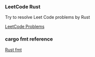 ### LeetCode Rust
Try to resolve Leet Code problems by Rust 

[LeetCode Problems](https://leetcode.com/problemset/all/)

### cargo fmt reference
[Rust fmt](https://rust-lang.github.io/rustfmt/)
